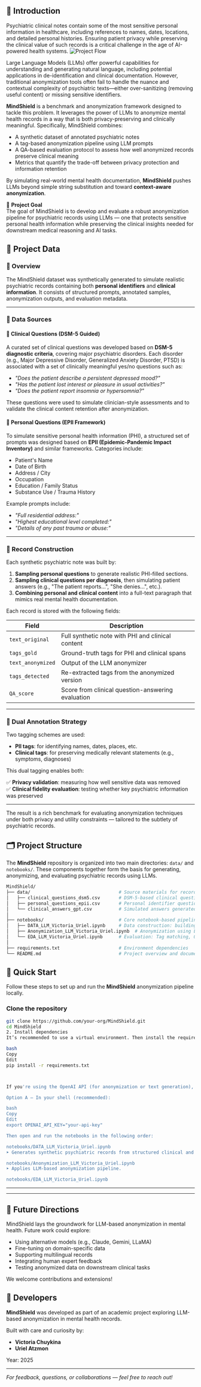 ## 🧠 Introduction

Psychiatric clinical notes contain some of the most sensitive personal information in healthcare, including references to names, dates, locations, and detailed personal histories. Ensuring patient privacy while preserving the clinical value of such records is a critical challenge in the age of AI-powered health systems.
![Project Flow](./project%20flow.PNG)

Large Language Models (LLMs) offer powerful capabilities for understanding and generating natural language, including potential applications in de-identification and clinical documentation. However, traditional anonymization tools often fail to handle the nuance and contextual complexity of psychiatric texts—either over-sanitizing (removing useful content) or missing sensitive identifiers.

**MindShield** is a benchmark and anonymization framework designed to tackle this problem. It leverages the power of LLMs to anonymize mental health records in a way that is both privacy-preserving and clinically meaningful. Specifically, MindShield combines:

- A synthetic dataset of annotated psychiatric notes  
- A tag-based anonymization pipeline using LLM prompts  
- A QA-based evaluation protocol to assess how well anonymized records preserve clinical meaning  
- Metrics that quantify the trade-off between privacy protection and information retention

By simulating real-world mental health documentation, **MindShield** pushes LLMs beyond simple string substitution and toward **context-aware anonymization**.

🧩 **Project Goal**  
The goal of MindShield is to develop and evaluate a robust anonymization pipeline for psychiatric records using LLMs — one that protects sensitive personal health information while preserving the clinical insights needed for downstream medical reasoning and AI tasks.


## 🧾 Project Data

### 🔹 Overview

The MindShield dataset was synthetically generated to simulate realistic psychiatric records containing both **personal identifiers** and **clinical information**. It consists of structured prompts, annotated samples, anonymization outputs, and evaluation metadata.

---

### 🔹 Data Sources

#### 🧠 Clinical Questions (DSM-5 Guided)

A curated set of clinical questions was developed based on **DSM-5 diagnostic criteria**, covering major psychiatric disorders. Each disorder (e.g., Major Depressive Disorder, Generalized Anxiety Disorder, PTSD) is associated with a set of clinically meaningful yes/no questions such as:

- *"Does the patient describe a persistent depressed mood?"*
- *"Has the patient lost interest or pleasure in usual activities?"*
- *"Does the patient report insomnia or hypersomnia?"*

These questions were used to simulate clinician-style assessments and to validate the clinical content retention after anonymization.

#### 🔐 Personal Questions (EPII Framework)

To simulate sensitive personal health information (PHI), a structured set of prompts was designed based on **EPII (Epidemic-Pandemic Impact Inventory)** and similar frameworks. Categories include:

- Patient's Name  
- Date of Birth  
- Address / City  
- Occupation  
- Education / Family Status  
- Substance Use / Trauma History

Example prompts include:

- *"Full residential address:"*  
- *"Highest educational level completed:"*  
- *"Details of any past trauma or abuse:"*

---

### 🔹 Record Construction

Each synthetic psychiatric note was built by:

1. **Sampling personal questions** to generate realistic PHI-filled sections.
2. **Sampling clinical questions per diagnosis**, then simulating patient answers (e.g., "The patient reports...", "She denies...", etc.).
3. **Combining personal and clinical content** into a full-text paragraph that mimics real mental health documentation.

Each record is stored with the following fields:

| Field              | Description                                         |
|-------------------|-----------------------------------------------------|
| `text_original`    | Full synthetic note with PHI and clinical content  |
| `tags_gold`        | Ground-truth tags for PHI and clinical spans       |
| `text_anonymized`  | Output of the LLM anonymizer                       |
| `tags_detected`    | Re-extracted tags from the anonymized version      |
| `QA_score`         | Score from clinical question-answering evaluation  |

---

### 🔹 Dual Annotation Strategy

Two tagging schemes are used:

- **PII tags**: for identifying names, dates, places, etc.  
- **Clinical tags**: for preserving medically relevant statements (e.g., symptoms, diagnoses)

This dual tagging enables both:

✅ **Privacy validation**: measuring how well sensitive data was removed  
✅ **Clinical fidelity evaluation**: testing whether key psychiatric information was preserved

---

The result is a rich benchmark for evaluating anonymization techniques under both privacy and utility constraints — tailored to the subtlety of psychiatric records.


## 🗂️ Project Structure

The **MindShield** repository is organized into two main directories: `data/` and `notebooks/`. These components together form the basis for generating, anonymizing, and evaluating psychiatric records using LLMs.

```bash
MindShield/
├── data/                                 # Source materials for record generation
│   ├── clinical_questions_dsm5.csv       # DSM-5-based clinical question set
│   ├── personal_questions_epii.csv       # Personal identifier question prompts
│   └── clinical_answers_gpt.csv          # Simulated answers generated by GPT-3.5 Turbo
│
├── notebooks/                            # Core notebook-based pipelines
│   ├── DATA_LLM_Victoria_Uriel.ipynb     # Data construction: building full synthetic records
│   ├── Anonymization_LLM_Victoria_Uriel.ipynb  # Anonymization using LLM prompts
│   └── EDA_LLM_Victoria_Uriel.ipynb      # Evaluation: Tag matching, QA scoring, visualization
│
├── requirements.txt                      # Environment dependencies
└── README.md                             # Project overview and documentation

```
## 🚀 Quick Start

Follow these steps to set up and run the **MindShield** anonymization pipeline locally.

### Clone the repository

```bash
git clone https://github.com/your-org/MindShield.git
cd MindShield
2. Install dependencies
It’s recommended to use a virtual environment. Then install the required packages:

bash
Copy
Edit
pip install -r requirements.txt



If you're using the OpenAI API (for anonymization or text generation), set your API key:

Option A – In your shell (recommended):

bash
Copy
Edit
export OPENAI_API_KEY="your-api-key"

Then open and run the notebooks in the following order:

notebooks/DATA_LLM_Victoria_Uriel.ipynb
➤ Generates synthetic psychiatric records from structured clinical and personal prompts.

notebooks/Anonymization_LLM_Victoria_Uriel.ipynb
➤ Applies LLM-based anonymization pipeline.

notebooks/EDA_LLM_Victoria_Uriel.ipynb
```



---
---

## 🔭 Future Directions

MindShield lays the groundwork for LLM-based anonymization in mental health. Future work could explore:

- Using alternative models (e.g., Claude, Gemini, LLaMA)
- Fine-tuning on domain-specific data
- Supporting multilingual records
- Integrating human expert feedback
- Testing anonymized data on downstream clinical tasks

We welcome contributions and extensions!

## 👥 Developers

**MindShield** was developed as part of an academic project exploring LLM-based anonymization in mental health records.  

Built with care and curiosity by:

- **Victoria Chuykina**  
- **Uriel Atzmon**

Year: 2025

---

*For feedback, questions, or collaborations — feel free to reach out!*

